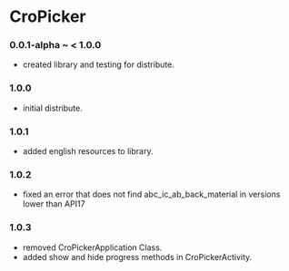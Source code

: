 CroPicker
=========

### 0.0.1-alpha ~ < 1.0.0
- created library and testing for distribute.

### 1.0.0
- initial distribute.

### 1.0.1
- added english resources to library.

### 1.0.2
- fixed an error that does not find abc_ic_ab_back_material in versions lower than API17

### 1.0.3
- removed CroPickerApplication Class.
- added show and hide progress methods in CroPickerActivity.
